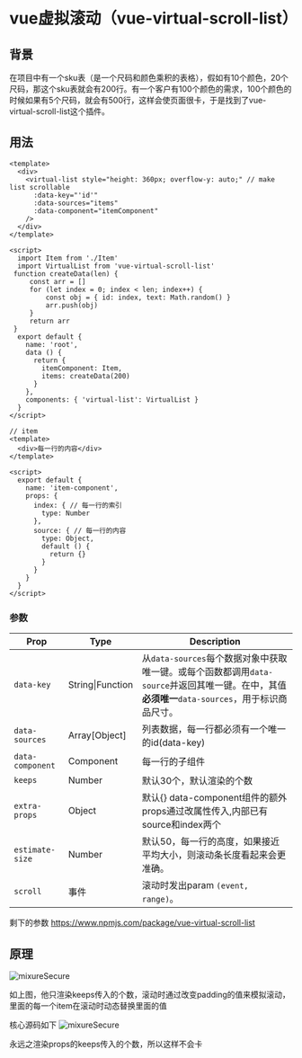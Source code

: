 # vue虚拟滚动（vue-virtual-scroll-list）

## 背景

​       在项目中有一个sku表（是一个尺码和颜色乘积的表格），假如有10个颜色，20个尺码，那这个sku表就会有200行。有一个客户有100个颜色的需求，100个颜色的时候如果有5个尺码，就会有500行，这样会使页面很卡，于是找到了vue-virtual-scroll-list这个插件。

## 	    用法

```
<template>
  <div>
    <virtual-list style="height: 360px; overflow-y: auto;" // make list scrollable
      :data-key="'id'"
      :data-sources="items"
      :data-component="itemComponent"
    />
  </div>
</template>

<script>
  import Item from './Item'
  import VirtualList from 'vue-virtual-scroll-list'
 function createData(len) {
     const arr = []
     for (let index = 0; index < len; index++) {
         const obj = { id: index, text: Math.random() }
         arr.push(obj)
     }
     return arr
 }
  export default {
    name: 'root',
    data () {
      return {
        itemComponent: Item,
        items: createData(200)
      }
    },
    components: { 'virtual-list': VirtualList }
  }
</script>
```

```
// item
<template>
  <div>每一行的内容</div>
</template>

<script>
  export default {
    name: 'item-component',
    props: {
      index: { // 每一行的索引
        type: Number
      },
      source: { // 每一行的内容
        type: Object,
        default () {
          return {}
        }
      }
    }
  }
</script>
```

### 参数

| **Prop**         | **Type**         | **Description**                                              |
| ---------------- | ---------------- | ------------------------------------------------------------ |
| `data-key`       | String\|Function | 从`data-sources`每个数据对象中获取唯一键。或每个函数都调用`data-source`并返回其唯一键。在中，其值**必须唯一**`data-sources`，用于标识商品尺寸。 |
| `data-sources`   | Array[Object]    | 列表数据，每一行都必须有一个唯一的id(data-key)               |
| `data-component` | Component        | 每一行的子组件                                               |
| `keeps`          | Number           | 默认30个，默认渲染的个数                                     |
| `extra-props`   | Object | 默认{} data-component组件的额外props通过改属性传入,内部已有source和index两个 |
| `estimate-size` | Number | 默认50，每一行的高度，如果接近平均大小，则滚动条长度看起来会更准确。 |
| `scroll` | 事件 | 滚动时发出param `(event, range)`。 |

剩下的参数  https://www.npmjs.com/package/vue-virtual-scroll-list

## 原理

<img :src="$withBase('/vue-virtual-scroll-list.png')" alt="mixureSecure">

如上图，他只渲染keeps传入的个数，滚动时通过改变padding的值来模拟滚动，里面的每一个item在滚动时动态替换里面的值

核心源码如下
<img :src="$withBase('/vue-virtual-scroll-list原理.png')" alt="mixureSecure">

永远之渲染props的keeps传入的个数，所以这样不会卡
